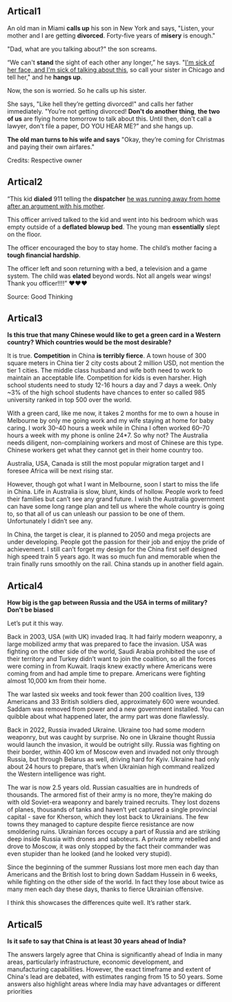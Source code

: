 ## Artical1

An old man in Miami **calls up** his son in New York and says, "Listen, your mother and I are getting **divorced**. Forty-five years of **misery** is enough."

"Dad, what are you talking about?" the son screams.

“We can't **stand** the sight of each other any longer,” he says. "<u>I'm sick of her face, and I'm sick of talking about this</u>, so call your sister in Chicago and tell her," and he **hangs up**.

Now, the son is worried. So he calls up his sister.

She says, "Like hell they’re getting divorced!" and calls her father immediately. "You’re not getting divorced! **Don't do another thing**, **the two of us** are flying home tomorrow to talk about this. Until then, don't call a lawyer, don't file a paper, DO YOU HEAR ME?” and she hangs up.

**The old man turns to his wife and says** "Okay, they’re coming for Christmas and paying their own airfares."

Credits: Respective owner

## Artical2

“This kid **dialed** 911 telling the **dispatcher** <u>he was running away from home after an argument with his mother</u>.

This officer arrived talked to the kid and went into his bedroom which was empty outside of a **deflated blowup bed**. The young man **essentially** slept on the floor.

The officer encouraged the boy to stay home. The child’s mother facing a **tough financial hardship**.

The officer left and soon returning with a bed, a television and a game system. The child was **elated** beyond words. Not all angels wear wings! Thank you officer!!!!” ❤️❤️❤️

Source: Good Thinking

## Artical3

**Is this true that many Chinese would like to get a green card in a Western country? Which countries would be the most desirable?**

It is true. **Competition** in China **is terribly fierce**. A town house of 300 square meters in China tier 2 city costs about 2 million USD, not mention the tier 1 cities. The middle class husband and wife both need to work to maintain an acceptable life. Competition for kids is even harsher. High school students need to study 12-16 hours a day and 7 days a week. Only ~3% of the high school students have chances to enter so called 985 university ranked in top 500 over the world.

With a green card, like me now, it takes 2 months for me to own a house in Melbourne by only me going work and my wife staying at home for baby caring. I work 30–40 hours a week while in China I often worked 60–70 hours a week with my phone is online 24*7. So why not? The Australia needs diligent, non-complaining workers and most of Chinese are this type. Chinese workers get what they cannot get in their home country too.

Australia, USA, Canada is still the most popular migration target and I foresee Africa will be next rising star.

However, though got what I want in Melbourne, soon I start to miss the life in China. Life in Australia is slow, blunt, kinds of hollow. People work to feed their families but can’t see any grand future. I wish the Australia government can have some long range plan and tell us where the whole country is going to, so that all of us can unleash our passion to be one of them. Unfortunately I didn’t see any.

In China, the target is clear, it is planned to 2050 and mega projects are under developing. People got the passion for their job and enjoy the pride of achievement. I still can’t forget my design for the China first self designed high speed train 5 years ago. It was so much fun and memorable when the train finally runs smoothly on the rail. China stands up in another field again.

## Artical4

**How big is the gap between Russia and the USA in terms of military? Don't be biased**

Let’s put it this way.

Back in 2003, USA (with UK) invaded Iraq. It had fairly modern weaponry, a large mobilized army that was prepared to face the invasion. USA was fighting on the other side of the world, Saudi Arabia prohibited the use of their territory and Turkey didn’t want to join the coalition, so all the forces were coming in from Kuwait. Iraqis knew exactly where Americans were coming from and had ample time to prepare. Americans were fighting almost 10,000 km from their home.

The war lasted six weeks and took fewer than 200 coalition lives, 139 Americans and 33 British soldiers died, approximately 600 were wounded. Saddam was removed from power and a new government installed. You can quibble about what happened later, the army part was done flawlessly.

Back in 2022, Russia invaded Ukraine. Ukraine too had some modern weaponry, but was caught by surprise. No one in Ukraine thought Russia would launch the invasion, it would be outright silly. Russia was fighting on their border, within 400 km of Moscow even and invaded not only through Russia, but through Belarus as well, driving hard for Kyiv. Ukraine had only about 24 hours to prepare, that’s when Ukrainian high command realized the Western intelligence was right.

The war is now 2.5 years old. Russian casualties are in hundreds of thousands. The armored fist of their army is no more, they’re making do with old Soviet-era weaponry and barely trained recruits. They lost dozens of planes, thousands of tanks and haven’t yet captured a single provincial capital - save for Kherson, which they lost back to Ukrainians. The few towns they managed to capture despite fierce resistance are now smoldering ruins. Ukrainian forces occupy a part of Russia and are striking deep inside Russia with drones and saboteurs. A private army rebelled and drove to Moscow, it was only stopped by the fact their commander was even stupider than he looked (and he looked very stupid).

Since the beginning of the summer Russians lost more men each day than Americans and the British lost to bring down Saddam Hussein in 6 weeks, while fighting on the other side of the world. In fact they lose about twice as many men each day these days, thanks to fierce Ukrainian offensive.

I think this showcases the differences quite well. It’s rather stark.

## Artical5

**Is it safe to say that China is at least 30 years ahead of India?**

The answers largely agree that China is significantly ahead of India in many areas, particularly infrastructure, economic development, and manufacturing capabilities. However, the exact timeframe and extent of China's lead are debated, with estimates ranging from 15 to 50 years. Some answers also highlight areas where India may have advantages or different priorities















